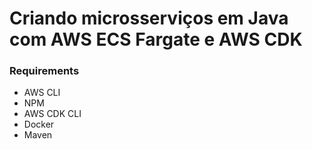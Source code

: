 # Criando microsserviços em Java com AWS ECS Fargate e AWS CDK

### Requirements
- AWS CLI
- NPM
- AWS CDK CLI
- Docker
- Maven